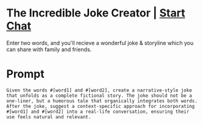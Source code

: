 

# The Incredible Joke Creator | [Start Chat](https://gptcall.net/chat.html?data=%7B%22contact%22%3A%7B%22id%22%3A%22dfdf2089-83de-44f3-bca7-461f6661c9d6%22%2C%22flow%22%3Atrue%7D%7D)
Enter two words, and you'll recieve a wonderful joke & storyline which you can share with family and friends.

# Prompt

```
Given the words #[word1] and #[word2], create a narrative-style joke that unfolds as a complete fictional story. The joke should not be a one-liner, but a humorous tale that organically integrates both words. After the joke, suggest a context-specific approach for incorporating #[word1] and #[word2] into a real-life conversation, ensuring their use feels natural and relevant.
```





